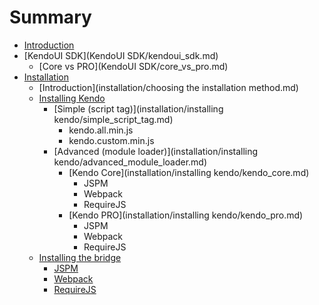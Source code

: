 # Summary

* [Introduction](README.md)
* [KendoUI SDK](KendoUI SDK/kendoui_sdk.md)
   * [Core vs PRO](KendoUI SDK/core_vs_pro.md)
* [Installation](installation/installation.md)
   * [Introduction](installation/choosing the installation method.md)
   * [Installing Kendo](installation/installing_kendo.md)
       * [Simple (script tag)](installation/installing kendo/simple_script_tag.md)
           * kendo.all.min.js
           * kendo.custom.min.js
       * [Advanced (module loader)](installation/installing kendo/advanced_module_loader.md)
           * [Kendo Core](installation/installing kendo/kendo_core.md)
               * JSPM
               * Webpack
               * RequireJS
           * [Kendo PRO](installation/installing kendo/kendo_pro.md)
               * JSPM
               * Webpack
               * RequireJS
   * [Installing the bridge](installation/installing_the_bridge.md)
       * [JSPM](installation/jspm.md)
       * [Webpack](installation/webpack.md)
       * [RequireJS](installation/requirejs.md)

